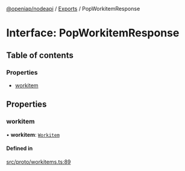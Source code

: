 [@openiap/nodeapi](../README.md) / [Exports](../modules.md) / PopWorkitemResponse

# Interface: PopWorkitemResponse

## Table of contents

### Properties

- [workitem](PopWorkitemResponse.md#workitem)

## Properties

### workitem

• **workitem**: [`Workitem`](../modules.md#workitem)

#### Defined in

[src/proto/workitems.ts:89](https://github.com/openiap/nodeapi/blob/a159861/src/proto/workitems.ts#L89)
